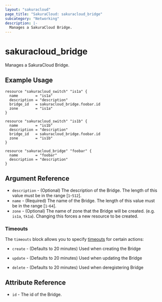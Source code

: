 ```yaml
---
layout: "sakuracloud"
page_title: "SakuraCloud: sakuracloud_bridge"
subcategory: "Networking"
description: |-
  Manages a SakuraCloud Bridge.
---
```


# sakuracloud_bridge

Manages a SakuraCloud Bridge.

## Example Usage

```hcl
resource "sakuracloud_switch" "is1a" {
  name        = "is1a"
  description = "description"
  bridge_id   = sakuracloud_bridge.foobar.id
  zone        = "is1a"
}

resource "sakuracloud_switch" "is1b" {
  name        = "is1b"
  description = "description"
  bridge_id   = sakuracloud_bridge.foobar.id
  zone        = "is1b"
}

resource "sakuracloud_bridge" "foobar" {
  name        = "foobar"
  description = "description"
}
```
## Argument Reference

* `description` - (Optional) The description of the Bridge. The length of this value must be in the range [`1`-`512`].
* `name` - (Required) The name of the Bridge. The length of this value must be in the range [`1`-`64`].
* `zone` - (Optional) The name of zone that the Bridge will be created. (e.g. `is1a`, `tk1a`). Changing this forces a new resource to be created.



### Timeouts

The `timeouts` block allows you to specify [timeouts](https://www.terraform.io/docs/configuration/resources.html#operation-timeouts) for certain actions:

* `create` - (Defaults to 20 minutes) Used when creating the Bridge


* `update` - (Defaults to 20 minutes) Used when updating the Bridge

* `delete` - (Defaults to 20 minutes) Used when deregistering Bridge



## Attribute Reference

* `id` - The id of the Bridge.




